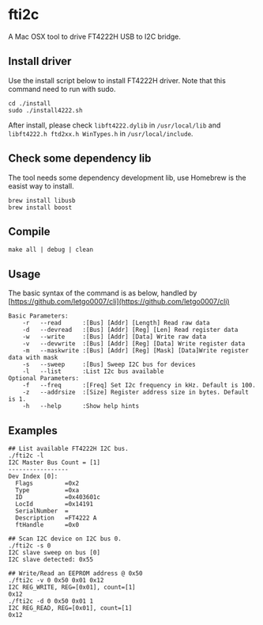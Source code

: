 # fti2c
A Mac OSX tool to drive FT4222H USB to I2C bridge.

## Install driver
Use the install script below to install FT4222H driver. Note that this command need to run with sudo.
```
cd ./install
sudo ./install4222.sh
```
After install, please check  `libft4222.dylib` in `/usr/local/lib` and `libft4222.h ftd2xx.h WinTypes.h` in `/usr/local/include`.

## Check some dependency lib
The tool needs some dependency development lib, use Homebrew is the easist way to install.
```
brew install libusb
brew install boost
```

## Compile
```
make all | debug | clean

```

## Usage
The basic syntax of the command is as below, handled by [https://github.com/letgo0007/cli](https://github.com/letgo0007/cli)
```
Basic Parameters:
    -r   --read      :[Bus] [Addr] [Length] Read raw data
    -d   --devread   :[Bus] [Addr] [Reg] [Len] Read register data
    -w   --write     :[Bus] [Addr] [Data] Write raw data
    -v   --devwrite  :[Bus] [Addr] [Reg] [Data] Write register data
    -m   --maskwrite :[Bus] [Addr] [Reg] [Mask] [Data]Write register data with mask
    -s   --sweep     :[Bus] Sweep I2C bus for devices
    -l   --list      :List I2c bus available
Optional Parameters:
    -f   --freq      :[Freq] Set I2c frequency in kHz. Default is 100.
    -z   --addrsize  :[Size] Register address size in bytes. Default is 1.
    -h   --help      :Show help hints
```

## Examples
```shell
## List available FT4222H I2C bus.
./fti2c -l
I2C Master Bus Count = [1]
-----------------
Dev Index [0]:
  Flags         =0x2
  Type          =0xa
  ID            =0x403601c
  LocId         =0x14191
  SerialNumber  =
  Description   =FT4222 A
  ftHandle      =0x0
```
```shell
## Scan I2C device on I2C bus 0.
./fti2c -s 0
I2C slave sweep on bus [0]
I2C slave detected: 0x55
```
```shell
## Write/Read an EEPROM address @ 0x50
./fti2c -v 0 0x50 0x01 0x12
I2C REG_WRITE, REG=[0x01], count=[1]
0x12
./fti2c -d 0 0x50 0x01 1
I2C REG_READ, REG=[0x01], count=[1]
0x12
```
